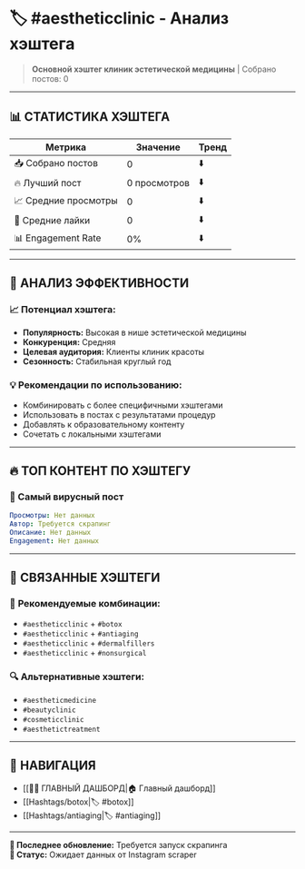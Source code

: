 # 🏷️ #aestheticclinic - Анализ хэштега

> **Основной хэштег клиник эстетической медицины** | Собрано постов: 0

---

## 📊 **СТАТИСТИКА ХЭШТЕГА**

| Метрика | Значение | Тренд |
|---------|----------|-------|
| 📥 Собрано постов | 0 | ⬇️ |
| 🔥 Лучший пост | 0 просмотров | ⬇️ |
| 📈 Средние просмотры | 0 | ⬇️ |
| 💬 Средние лайки | 0 | ⬇️ |
| 📊 Engagement Rate | 0% | ⬇️ |

---

## 🎯 **АНАЛИЗ ЭФФЕКТИВНОСТИ**

### 📈 **Потенциал хэштега:**
- **Популярность:** Высокая в нише эстетической медицины
- **Конкуренция:** Средняя
- **Целевая аудитория:** Клиенты клиник красоты
- **Сезонность:** Стабильная круглый год

### 💡 **Рекомендации по использованию:**
- Комбинировать с более специфичными хэштегами
- Использовать в постах с результатами процедур
- Добавлять к образовательному контенту
- Сочетать с локальными хэштегами

---

## 🔥 **ТОП КОНТЕНТ ПО ХЭШТЕГУ**

### 🥇 Самый вирусный пост
```yaml
Просмотры: Нет данных
Автор: Требуется скрапинг
Описание: Нет данных
Engagement: Нет данных
```

---

## 📝 **СВЯЗАННЫЕ ХЭШТЕГИ**

### 🎯 **Рекомендуемые комбинации:**
- `#aestheticclinic` + `#botox`
- `#aestheticclinic` + `#antiaging`
- `#aestheticclinic` + `#dermalfillers`
- `#aestheticclinic` + `#nonsurgical`

### 🔍 **Альтернативные хэштеги:**
- `#aestheticmedicine`
- `#beautyclinic`
- `#cosmeticclinic`
- `#aesthetictreatment`

---

## 🔗 **НАВИГАЦИЯ**

- [[🥥✨ ГЛАВНЫЙ ДАШБОРД|🏠 Главный дашборд]]
- [[Hashtags/botox|🏷️ #botox]]
- [[Hashtags/antiaging|🏷️ #antiaging]]

---

**📅 Последнее обновление:** Требуется запуск скрапинга  
**🤖 Статус:** Ожидает данных от Instagram scraper
